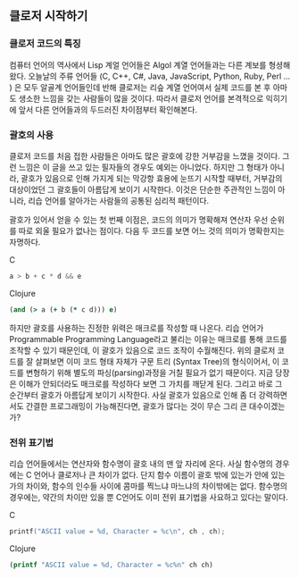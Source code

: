 ## 클로저 시작하기

### 클로저 코드의 특징

컴퓨터 언어의 역사에서 Lisp 계얼 언어들은 Algol 계열 언어들과는 다른 계보를 형셩해왔다. 오늘날의 주류 언어들 (C, C++, C#, Java, JavaScript, Python, Ruby, Perl ... ) 은 모두 알골계 언어들인데 반해 클로저는 리슾 계열 언어여서 실제 코드를 본 후 아마도 생소한 느낌을 갖는 사람들이 많을 것이다. 따라서 클로저 언어를 본격적으로 익히기에 앞서 다른 언어들과의 두드러진 차이점부터 확인해본다.



### 괄호의 사용

클로저 코드를 처음 접한 사람들은 아마도 많은 괄호에 강한 거부감을 느꼈을 것이다. 그런 느낌은 이 글을 쓰고 있는 필자들의 경우도 예외는 아니었다. 하지만 그 형태가 아니라, 괄호가 있음으로 인해 가지게 되는 막강항 효용에 눈뜨기 시작할 때부터, 거부감의 대상이었던 그 괄호들이 아름답게 보이기 시작한다. 이것은 단순한 주관적인 느낌이 아니라, 리습 언어를 알아가는 사람들의 공통된 심리적 패턴이다.



괄호가 있어서 얻을 수 있는 첫 번째 이점은, 코드의 의미가 명확해져 연산자 우선 순위를 따로 외울 필요가 없나는 점이다. 다음 두 코드를 보면 어느 것의 의미가 명확한지는 자명하다.

C

```c
a > b + c * d && e
```

Clojure

```clojure
(and (> a (+ b (* c d))) e)
```

하지만 괄호를 사용하는 진정한 위력은 매크로를 작성할 때 나온다. 리습 언어가 Programmable Programming Language라고 불리는 이유는 매크로를 통해 코드를 조작할 수 있기 때문인데, 이 괄호가 있음으로 코드 조작이 수월해진다. 위의 클로저 코드를 잘 살펴보면 이미 코드 형태 자체가 구문 트리 (Syntax Tree)의 형식이어서, 이 코드를 변형하기 위해 별도의 파싱(parsing)과정을 거칠 필요가 없기 때문이다. 지금 당장은 이해가 안되더라도 매크로를 작성하다 보면 그 가치를 깨닫게 된다. 그리고 바로 그 순간부터 괄호가 아름답게 보이기 시작한다. 사실 괄호가 있음으로 인해 좀 더 강력하면서도 간결한 프로그래밍이 가능해진다면, 괄호가 많다는 것이 무슨 그리 큰 대수이겠는가?

### 전위 표기법

리습 언어들에서는 연산자와 함수명이 괄호 내의 맨 앞 자리에 온다. 사실 함수명의 경우에는 C 언어나 클로저나 큰 차이가 없다. 단지 함수 이름이 괄호 밖에 있는가 안에 있는가의 차이와, 함수의 인수들 사이에 콤마를 찍느냐 마느냐의 차이밖에는 없다. 함수명의 경우에는, 약간의 차이만 있을 뿐 C언어도 이미 전위 표기법을 사요하고 있다는 말이다.

C

```c
printf("ASCII value = %d, Character = %c\n", ch , ch);
```

Clojure

```clojure
(printf "ASCII value = %d, Character = %c%n" ch ch)
```